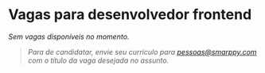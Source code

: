 # Vagas para desenvolvedor frontend

_Sem vagas disponíveis no momento._

> _Para de candidatar, envie seu currículo para [pessoas@smarppy.com](mailto:pessoas@smarppy.com) com o título da vaga desejada no *assunto*._
